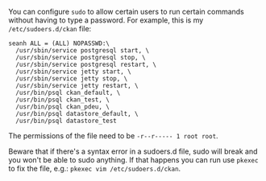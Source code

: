 You can configure `sudo` to allow certain users to run certain commands without
having to type a password. For example, this is my `/etc/sudoers.d/ckan` file:

    seanh ALL = (ALL) NOPASSWD:\
      /usr/sbin/service postgresql start, \
      /usr/sbin/service postgresql stop, \
      /usr/sbin/service postgresql restart, \
      /usr/sbin/service jetty start, \
      /usr/sbin/service jetty stop, \
      /usr/sbin/service jetty restart, \
      /usr/bin/psql ckan_default, \
      /usr/bin/psql ckan_test, \
      /usr/bin/psql ckan_pdeu, \
      /usr/bin/psql datastore_default, \
      /usr/bin/psql datastore_test

The permissions of the file need to be `-r--r----- 1 root root`.

Beware that if there's a syntax error in a sudoers.d file, sudo will break and
you won't be able to sudo anything. If that happens you can run use `pkexec` to
fix the file, e.g.: `pkexec vim /etc/sudoers.d/ckan`.
